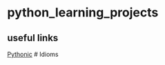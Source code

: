 # python_learning_projects

## useful links

[Pythonic](https://docs.python-guide.org/writing/style/#:~:text=maintaining%20the%20code.-,Idioms,a%20way%20to%20write%20code.&text=Idiomatic%20Python%20code%20is%20often,non%2Dobvious%20to%20Python%20beginners.) # Idioms
